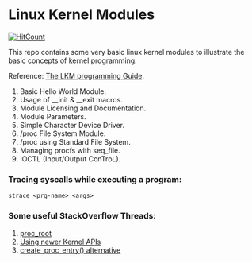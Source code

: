 # Linux Kernel Modules

[![HitCount](http://hits.dwyl.com/Arna-Maity/Linux-Kernel-Modules.svg)](http://hits.dwyl.com/Arna-Maity/Linux-Kernel-Modules)

This repo contains some very basic linux kernel modules to illustrate the basic concepts of kernel programming.

Reference: [The LKM programming Guide](https://www.tldp.org/LDP/lkmpg/2.6/lkmpg.pdf).

1. Basic Hello World Module.
2. Usage of __init & __exit macros.
3. Module Licensing and Documentation.
4. Module Parameters.
5. Simple Character Device Driver.
6. /proc File System Module.
7. /proc using Standard File System.
8. Managing procfs with seq_file.
9. IOCTL (Input/Output ConTroL).

### Tracing syscalls while executing a program:
`strace <prg-name> <args>`

### Some useful StackOverflow Threads:
1. [proc_root](https://stackoverflow.com/questions/2531730/linux-kernel-module-creating-proc-file-proc-root-undeclared-error)
2. [Using newer Kernel APIs](https://devarea.com/linux-kernel-development-creating-a-proc-file-and-interfacing-with-user-space/#.XtSHRhbhWUk)
3. [create_proc_entry() alternative](https://stackoverflow.com/questions/18565381/what-is-alternative-of-create-proc-entry)